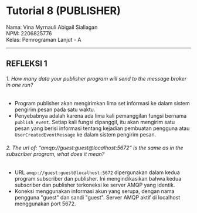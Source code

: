 # Tutorial 8 (PUBLISHER)
Nama: Vina Myrnauli Abigail Siallagan<br>
NPM: 2206825776<br>
Kelas: Pemrograman Lanjut - A<br>

---
## REFLEKSI 1

###### 1. How many data your publisher program will send to the message broker in one run?
* Program publisher akan mengirimkan lima set informasi ke dalam sistem pengirim pesan pada satu waktu.
* Penyebabnya adalah karena ada lima kali pemanggilan fungsi bernama `publish_event`. Setiap kali fungsi dipanggil, itu akan mengirim satu pesan yang berisi informasi tentang kejadian pembuatan pengguna atau `UserCreatedEventMessage` ke dalam sistem pengirim pesan.

###### 2. The url of: “amqp://guest:guest@localhost:5672” is the same as in the subscriber program, what does it mean?
* URL `amqp://guest:guest@localhost:5672` dipergunakan dalam kedua program subscriber dan publisher. Ini mengindikasikan bahwa kedua subscriber dan publisher terkoneksi ke server AMQP yang identik.
* Koneksi menggunakan informasi akun yang serupa, dengan nama pengguna "guest" dan sandi "guest". Server AMQP aktif di localhost menggunakan port 5672.